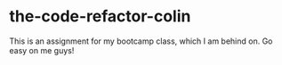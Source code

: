 # the-code-refactor-colin
This is an assignment for my bootcamp class, which I am behind on. Go easy on me guys! 
